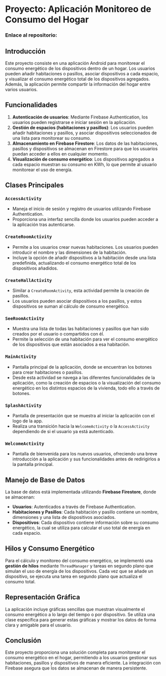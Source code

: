 # Proyecto: Aplicación Monitoreo de Consumo del Hogar
### Enlace al repositorio: 

## Introducción
Este proyecto consiste en una aplicación Android para monitorear el consumo energético de los dispositivos dentro de un hogar. Los usuarios pueden añadir habitaciones o pasillos, asociar dispositivos a cada espacio, y visualizar el consumo energético total de los dispositivos agregados. Además, la aplicación permite compartir la información del hogar entre varios usuarios.

## Funcionalidades

1. **Autenticación de usuarios**: Mediante Firebase Authentication, los usuarios pueden registrarse e iniciar sesión en la aplicación.
2. **Gestión de espacios (habitaciones y pasillos)**: Los usuarios pueden añadir habitaciones y pasillos, y asociar dispositivos seleccionados de una lista para monitorear su consumo.
3. **Almacenamiento en Firebase Firestore**: Los datos de las habitaciones, pasillos y dispositivos se almacenan en Firestore para que los usuarios puedan acceder a ellos en cualquier momento.
4. **Visualización de consumo energético**: Los dispositivos agregados a cada espacio muestran su consumo en KWh, lo que permite al usuario monitorear el uso de energía.

## Clases Principales

### `AccessActivity`
- Maneja el inicio de sesión y registro de usuarios utilizando Firebase Authentication.
- Proporciona una interfaz sencilla donde los usuarios pueden acceder a la aplicación tras autenticarse.

### `CreateRoomActivity`
- Permite a los usuarios crear nuevas habitaciones. Los usuarios pueden introducir el nombre y las dimensiones de la habitación.
- Incluye la opción de añadir dispositivos a la habitación desde una lista predefinida, actualizando el consumo energético total de los dispositivos añadidos.

### `CreateHallActivity`
- Similar a `CreateRoomActivity`, esta actividad permite la creación de pasillos.
- Los usuarios pueden asociar dispositivos a los pasillos, y estos dispositivos se suman al cálculo de consumo energético.

### `SeeRoomActivity`
- Muestra una lista de todas las habitaciones y pasillos que han sido creados por el usuario o compartidos con él.
- Permite la selección de una habitación para ver el consumo energético de los dispositivos que están asociados a esa habitación.

### `MainActivity`
- Pantalla principal de la aplicación, donde se encuentran los botones para crear habitaciones o pasillos.
- Desde esta actividad se navega a las diferentes funcionalidades de la aplicación, como la creación de espacios o la visualización del consumo energético en los distintos espacios de la vivienda, todo ello a través de botones.

### `SplashActivity`
- Pantalla de presentación que se muestra al iniciar la aplicación con el logo de la app.
- Realiza una transición hacia la `WelcomeActivity` o la `AccessActivity` dependiendo de si el usuario ya está autenticado.

### `WelcomeActivity`
- Pantalla de bienvenida para los nuevos usuarios, ofreciendo una breve introducción a la aplicación y sus funcionalidades antes de redirigirlos a la pantalla principal.

## Manejo de Base de Datos

La base de datos está implementada utilizando **Firebase Firestore**, donde se almacenan:
- **Usuarios**: Autenticados a través de Firebase Authentication.
- **Habitaciones y Pasillos**: Cada habitación y pasillo contiene un nombre, dimensiones y una lista de dispositivos asociados.
- **Dispositivos**: Cada dispositivo contiene información sobre su consumo energético, la cual se utiliza para calcular el uso total de energía en cada espacio.

## Hilos y Consumo Energético

Para el cálculo y monitoreo del consumo energético, se implementó una **gestión de hilos** mediante `ThreadManager` y tareas en segundo plano que simulan el uso de energía de los dispositivos. Cada vez que se añade un dispositivo, se ejecuta una tarea en segundo plano que actualiza el consumo total.

## Representación Gráfica

La aplicación incluye gráficas sencillas que muestran visualmente el consumo energético a lo largo del tiempo o por dispositivo. Se utiliza una clase específica para generar estas gráficas y mostrar los datos de forma clara y amigable para el usuario.

## Conclusión

Este proyecto proporciona una solución completa para monitorear el consumo energético en el hogar, permitiendo a los usuarios gestionar sus habitaciones, pasillos y dispositivos de manera eficiente. La integración con Firebase asegura que los datos se almacenan de manera persistente.
